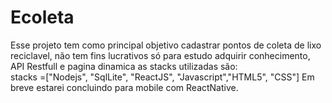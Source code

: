 # Ecoleta
Esse projeto tem como principal objetivo cadastrar pontos de coleta de lixo reciclavel, não tem fins lucrativos
só para estudo adquirir conhecimento, API Restfull e pagina dinamica
as stacks utilizadas são: <br>
stacks =["Nodejs", "SqlLite", "ReactJS", "Javascript","HTML5", "CSS"]
 Em breve estarei concluindo para mobile com ReactNative.
